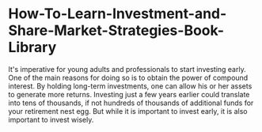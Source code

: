 # How-To-Learn-Investment-and-Share-Market-Strategies-Book-Library
It's imperative for young adults and professionals to start investing early. One of the main reasons for doing so is to obtain the power of compound interest. By holding long-term investments, one can allow his or her assets to generate more returns. Investing just a few years earlier could translate into tens of thousands, if not hundreds of thousands of additional funds for your retirement nest egg. But while it is important to invest early, it is also important to invest wisely. 

